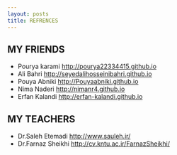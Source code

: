 ```yaml
---
layout: posts
title: REFRENCES
---
```


## MY FRIENDS
- Pourya karami   http://pourya22334415.github.io 
- Ali Bahri       http://seyedalihosseinibahri.github.io
- Pouya Abniki    http://Pouyaabniki.github.io
- Nima Naderi     http://nimanr4.github.io
- Erfan Kalandi   http://erfan-kalandi.github.io 

## MY TEACHERS
- Dr.Saleh Etemadi   http://www.sauleh.ir/
- Dr.Farnaz Sheikhi  http://cv.kntu.ac.ir/FarnazSheikhi/

